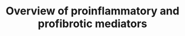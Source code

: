 ---
annotations:
- id: PW:0000926
  parent: regulatory pathway
  type: Pathway Ontology
  value: pro-inflammatory cytokine mediated pathway
authors:
- RaatsS
- Ariajadhav
- Marvin M2
- Duygudd
description: Inflammatory cytokines leading to cytokine storm after NF-kappa-B and
  prostaglandin activation. KEGG pathway 05171 and a paper by Robb et al. was referenced
  for the pathway development.
last-edited: 2022-01-10
ndex: daaaa23d-5c74-11ec-b3be-0ac135e8bacf
organisms:
- Homo sapiens
redirect_from:
- /index.php/Pathway:WP5095
- /instance/WP5095
revision: null
schema-jsonld:
- '@context': https://schema.org/
  '@id': https://wikipathways.github.io/pathways/WP5095.html
  '@type': Dataset
  creator:
    '@type': Organization
    name: WikiPathways
  description: Inflammatory cytokines leading to cytokine storm after NF-kappa-B and
    prostaglandin activation. KEGG pathway 05171 and a paper by Robb et al. was referenced
    for the pathway development.
  keywords:
  - AREG
  - CCL1
  - CCL11
  - CCL13
  - CCL14
  - CCL15
  - CCL16
  - CCL17
  - CCL18
  - CCL19
  - CCL2
  - CCL20
  - CCL21
  - CCL22
  - CCL23
  - CCL24
  - CCL25
  - CCL26
  - CCL27
  - CCL28
  - CCL3
  - CCL3L3
  - CCL4
  - CCL4L2
  - CCL5
  - CCL7
  - CCL8
  - CNTF
  - CSF1
  - CSF2
  - CSF3
  - CTF1
  - CX3CL1
  - CXCL1
  - CXCL10
  - CXCL11
  - CXCL12
  - CXCL13
  - CXCL14
  - CXCL16
  - CXCL17
  - CXCL2
  - CXCL3
  - CXCL5
  - CXCL6
  - CXCL8
  - CXCL9
  - EBI3
  - EPO
  - IFNA1
  - IFNA10
  - IFNA13
  - IFNA14
  - IFNA16
  - IFNA17
  - IFNA2
  - IFNA21
  - IFNA4
  - IFNA5
  - IFNA6
  - IFNA7
  - IFNA8
  - IFNB1
  - IFNG
  - IFNK
  - IFNL1
  - IFNL2
  - IFNL3
  - IFNW1
  - IL-1 Beta
  - IL-12
  - IL-6
  - IL-8
  - IL10
  - IL11
  - IL12A
  - IL12B
  - IL13
  - IL15
  - IL17A
  - IL17B
  - IL17C
  - IL17D
  - IL17F
  - IL18
  - IL19
  - IL1A
  - IL1B
  - IL1F10
  - IL1RN
  - IL2
  - IL20
  - IL21
  - IL22
  - IL23A
  - IL24
  - IL25
  - IL26
  - IL27
  - IL3
  - IL31
  - IL33
  - IL36A
  - IL36B
  - IL36G
  - IL36RN
  - IL37
  - IL4
  - IL5
  - IL6
  - IL7
  - IL9
  - LIF
  - Lymphotoxin-alpha
  - MMP1
  - MMP3
  - MMP9
  - 'NF-kappa-B  '
  - OSM
  - PF4
  - PF4V1
  - PPBP
  - Prostaglandin E2
  - Prostaglandin I2
  - ROS
  - SPP1
  - TGFB1
  - TNF
  - TNF alpha
  - TNFSF13
  - TNFSF13B
  - TSLP
  - VEGFA
  - XCL1
  - XCL2
  license: CC0
  name: Overview of proinflammatory and profibrotic mediators
seo: CreativeWork
title: Overview of proinflammatory and profibrotic mediators
wpid: WP5095
---